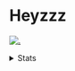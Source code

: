 # Heyzzz  

[![.](https://skillicons.dev/icons?i=js,java)](https://skillicons.dev)  

<details>
<summary>Stats</summary
<!--START_SECTION:waka-->

```txt
JavaScript   6 hrs 19 mins   ████████████░░░░░░░░░░░░░   48.34 %
TypeScript   4 hrs 35 mins   ████████▓░░░░░░░░░░░░░░░░   35.11 %
CSS          1 hr 41 mins    ███▒░░░░░░░░░░░░░░░░░░░░░   12.97 %
Java         18 mins         ▓░░░░░░░░░░░░░░░░░░░░░░░░   02.38 %
Text         3 mins          ░░░░░░░░░░░░░░░░░░░░░░░░░   00.51 %
```

<!--END_SECTION:waka-->
</details>
